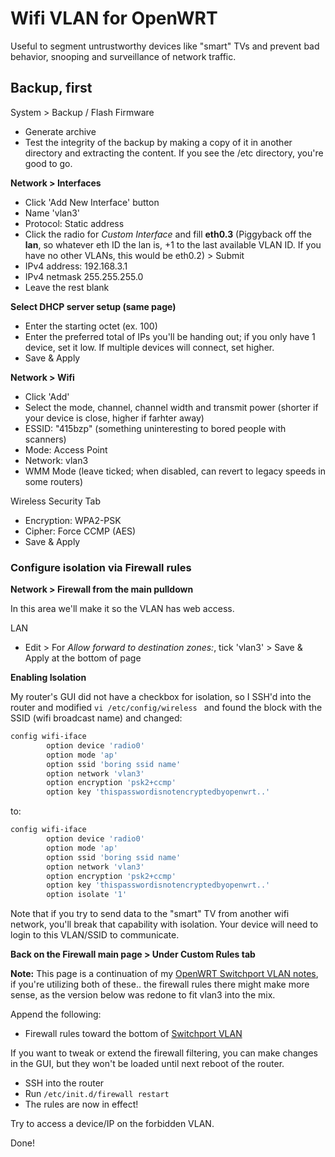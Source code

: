 # Wifi VLAN for OpenWRT
Useful to segment untrustworthy devices like "smart" TVs and prevent bad behavior, snooping and surveillance of network traffic.

## Backup, first
System > Backup / Flash Firmware
- Generate archive
- Test the integrity of the backup by making a copy of it in another directory and extracting the content.  If you see the /etc directory, you're good to go.

**Network > Interfaces**
- Click 'Add New Interface' button
- Name 'vlan3'
- Protocol: Static address
- Click the radio for *Custom Interface* and fill **eth0.3** (Piggyback off the **lan**, so whatever eth ID the lan is, +1 to the last available VLAN ID.  If you have no other VLANs, this would be eth0.2) > Submit
- IPv4 address: 192.168.3.1
- IPv4 netmask 255.255.255.0
- Leave the rest blank

**Select DHCP server setup (same page)**

- Enter the starting octet (ex. 100)
- Enter the preferred total of IPs you'll be handing out; if you only have 1 device, set it low.  If multiple devices will connect, set higher.
- Save & Apply

**Network > Wifi**
- Click 'Add'
- Select the mode, channel, channel width and transmit power (shorter if your device is close, higher if farhter away)
- ESSID: "415bzp" (something uninteresting to bored people with scanners)
- Mode: Access Point
- Network: vlan3
- WMM Mode (leave ticked; when disabled, can revert to legacy speeds in some routers)

Wireless Security Tab
- Encryption: WPA2-PSK
- Cipher: Force CCMP (AES)
- Save & Apply


### Configure isolation via Firewall rules
**Network > Firewall from the main pulldown**

In this area we'll make it so the VLAN has web access.

LAN
- Edit > For *Allow forward to destination zones:*, tick 'vlan3' > Save & Apply at the bottom of page

**Enabling Isolation**

My router's GUI did not have a checkbox for isolation, so I SSH'd into the router and modified `vi /etc/config/wireless
` and found the block with the SSID (wifi broadcast name) and changed:
```bash
config wifi-iface                     
        option device 'radio0'
        option mode 'ap'      
        option ssid 'boring ssid name'
        option network 'vlan3'
        option encryption 'psk2+ccmp'
        option key 'thispasswordisnotencryptedbyopenwrt..'
```
to:
```bash
config wifi-iface                     
        option device 'radio0'
        option mode 'ap'      
        option ssid 'boring ssid name'
        option network 'vlan3'
        option encryption 'psk2+ccmp'
        option key 'thispasswordisnotencryptedbyopenwrt..'
        option isolate '1'
```

Note that if you try to send data to the "smart" TV from another wifi network, you'll break that capability with isolation.  Your device will need to login to this VLAN/SSID to communicate.

**Back on the Firewall main page > Under Custom Rules tab**

**Note:** This page is a continuation of my [OpenWRT Switchport VLAN notes](openwrt-switchport-vlan.md), if you're utilizing both of these.. the firewall rules there might make more sense, as the version below was redone to fit vlan3 into the mix.

Append the following:
- Firewall rules toward the bottom of [Switchport VLAN](openwrt-switchport-vlan.md)

If you want to tweak or extend the firewall filtering, you can make changes in the GUI, but they won't be loaded until next reboot of the router.
- SSH into the router
- Run `/etc/init.d/firewall restart`
- The rules are now in effect!

Try to access a device/IP on the forbidden VLAN.

Done!
